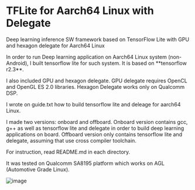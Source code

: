 # TFLite for Aarch64 Linux with Delegate
Deep learning inference SW framework based on TensorFlow Lite with GPU and hexagon delegate for Aarch64 Linux

In order to run Deep learning application on Aarch64 Linux system (non-Android), I built tensorflow lite for such system.
It is based on \*\*tensorflow r2.3\*\*.

I also included GPU and hexagon delegate.
GPU delegate requires OpenCL and OpenGL ES 2.0 libraries.
Hexagon Delegate works only on Qualcomm DSP.

I wrote on guide.txt how to build tensorflow lite and deleage for aarch64 Linux.

I made two versions: onboard and offboard.
Onboard version contains gcc, g++ as well as tensorflow lite and delegate in order to build deep learning applications on board.
Offboard version only contains tensorflow lite and delegate, assuming that use cross compiler toolchain.

For instruction, read README.md in each directory.

It was tested on Qualcomm SA8195 platform which works on AGL (Automotive Grade Linux).

![image](https://user-images.githubusercontent.com/28533445/98777891-e099b080-2434-11eb-9125-3018fbb4ea69.png)
